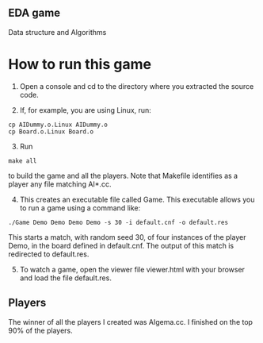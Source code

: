 ## EDA game
Data structure and Algorithms

# How to run this game
1) Open a console and cd to the directory where you extracted the source code.

2) If, for example, you are using Linux, run:
```
cp AIDummy.o.Linux AIDummy.o
cp Board.o.Linux Board.o
```

3) Run
```
make all
```
to build the game and all the players. Note that Makefile identifies as a player
any file matching AI*.cc.

4) This creates an executable file called Game. This executable allows you to run
a game using a command like:
```
./Game Demo Demo Demo Demo -s 30 -i default.cnf -o default.res
```
This starts a match, with random seed 30, of four instances of the player Demo,
in the board defined in default.cnf. The output of this match is redirected to
default.res.

5) To watch a game, open the viewer file viewer.html with your browser and
load the file default.res.

## Players
The winner of all the players I created was AIgema.cc. I finished on the top 90% of the players.